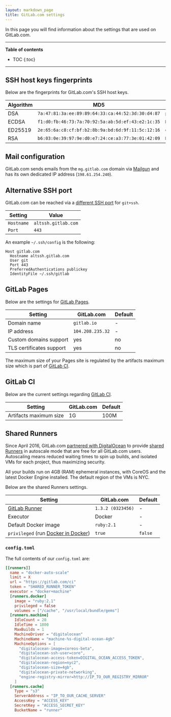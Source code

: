 ```yaml
---
layout: markdown_page
title: GitLab.com settings
---
```


In this page you will find information about the settings that are used on
GitLab.com.

---

**Table of contents**

- TOC
{:toc}

---

## SSH host keys fingerprints

Below are the fingerprints for GitLab.com's SSH host keys.

| Algorithm | MD5 | SHA256  |
| --------- | --- | ------- |
|  DSA      | `7a:47:81:3a:ee:89:89:64:33:ca:44:52:3d:30:d4:87` | `p8vZBUOR0XQz6sYiaWSMLmh0t9i8srqYKool/Xfdfqw` |
|  ECDSA    | `f1:d0:fb:46:73:7a:70:92:5a:ab:5d:ef:43:e2:1c:35` | `HbW3g8zUjNSksFbqTiUWPWg2Bq1x8xdGUrliXFzSnUw` |
|  ED25519  | `2e:65:6a:c8:cf:bf:b2:8b:9a:bd:6d:9f:11:5c:12:16` | `eUXGGm1YGsMAS7vkcx6JOJdOGHPem5gQp4taiCfCLB8` |
|  RSA      | `b6:03:0e:39:97:9e:d0:e7:24:ce:a3:77:3e:01:42:09` | `ROQFvPThGrW4RuWLoL9tq9I9zJ42fK4XywyRtbOz/EQ` |

## Mail configuration

GitLab.com sends emails from the `mg.gitlab.com` domain via [Mailgun] and has
its own dedicated IP address (`198.61.254.240`).

## Alternative SSH port

GitLab.com can be reached via a [different SSH port][altssh] for `git+ssh`.

| Setting     | Value               |
| ---------   | ------------------- |
| `Hostname`  | `altssh.gitlab.com` |
| `Port`      | `443`               |

An example `~/.ssh/config` is the following:

```
Host gitlab.com
  Hostname altssh.gitlab.com
  User git
  Port 443
  PreferredAuthentications publickey
  IdentityFile ~/.ssh/gitlab
```

## GitLab Pages

Below are the settings for [GitLab Pages].

| Setting                 | GitLab.com        | Default       |
| ----------------------- | ----------------  | ------------- |
| Domain name             | `gitlab.io`       | -             |
| IP address              | `104.208.235.32`  | -             |
| Custom domains support  | yes               | no            |
| TLS certificates support| yes               | no            |

The maximum size of your Pages site is regulated by the artifacts maximum size
which is part of [GitLab CI](#gitlab-ci).

## GitLab CI

Below are the current settings regarding [GitLab CI](/gitlab-ci).

| Setting                 | GitLab.com        | Default       |
| -----------             | ----------------- | ------------- |
| Artifacts maximum size  | 1G                | 100M          |

## Shared Runners

Since April 2016, GitLab.com [partnered with DigitalOcean][do-post] to provide
[shared Runners][runners-post] in autoscale mode that are free for all
GitLab.com users. Autoscaling means reduced waiting times to spin up builds, and
isolated VMs for each project, thus maximizing security.

All your builds run on 4GB (RAM) ephemeral instances, with CoreOS and the latest
Docker Engine installed. The default region of the VMs is NYC.

Below are the shared Runners settings.

| Setting                 | GitLab.com        | Default   |
| -----------             | ----------------- | ----------|
| [GitLab Runner]         | `1.3.2 (0323456)` | -  |
| Executor                | Docker            | -         |
| Default Docker image    | `ruby:2.1`        | -         |
| `privileged` (run [Docker in Docker])| `true` | `false`  |

### `config.toml`

The full contents of our `config.toml` are:

```toml
[[runners]]
  name = "docker-auto-scale"
  limit = X
  url = "https://gitlab.com/ci"
  token = "SHARED_RUNNER_TOKEN"
  executor = "docker+machine"
  [runners.docker]
    image = "ruby:2.1"
    privileged = false
    volumes = ["/cache", "/usr/local/bundle/gems"]
  [runners.machine]
    IdleCount = 20
    IdleTime = 1800
    MaxBuilds = 1
    MachineDriver = "digitalocean"
    MachineName = "machine-%s-digital-ocean-4gb"
    MachineOptions = [
      "digitalocean-image=coreos-beta",
      "digitalocean-ssh-user=core",
      "digitalocean-access-token=DIGITAL_OCEAN_ACCESS_TOKEN",
      "digitalocean-region=nyc2",
      "digitalocean-size=4gb",
      "digitalocean-private-networking",
      "engine-registry-mirror=http://IP_TO_OUR_REGISTRY_MIRROR"
    ]
  [runners.cache]
    Type = "s3"
    ServerAddress = "IP_TO_OUR_CACHE_SERVER"
    AccessKey = "ACCESS_KEY"
    SecretKey = "ACCESS_SECRET_KEY"
    BucketName = "runner"
```

[runners-post]: /2016/04/05/shared-runners/ "Shared Runners on GitLab.com"
[do-post]: /2016/04/19/gitlab-partners-with-digitalocean-to-make-continuous-integration-faster-safer-and-more-affordable/ "GitLab Partners with DigitalOcean"
[GitLab Runner]: https://gitlab.com/gitlab-org/gitlab-ci-multi-runner
[altssh]: /2016/02/18/gitlab-dot-com-now-supports-an-alternate-git-plus-ssh-port/ "GitLab.com now supports an alternate git+ssh port"
[GitLab Pages]: https://pages.gitlab.io "GitLab Pages"
[docker in docker]: https://hub.docker.com/_/docker/ "Docker in Docker at DockerHub"
[mailgun]: https://www.mailgun.com/ "Mailgun website"
